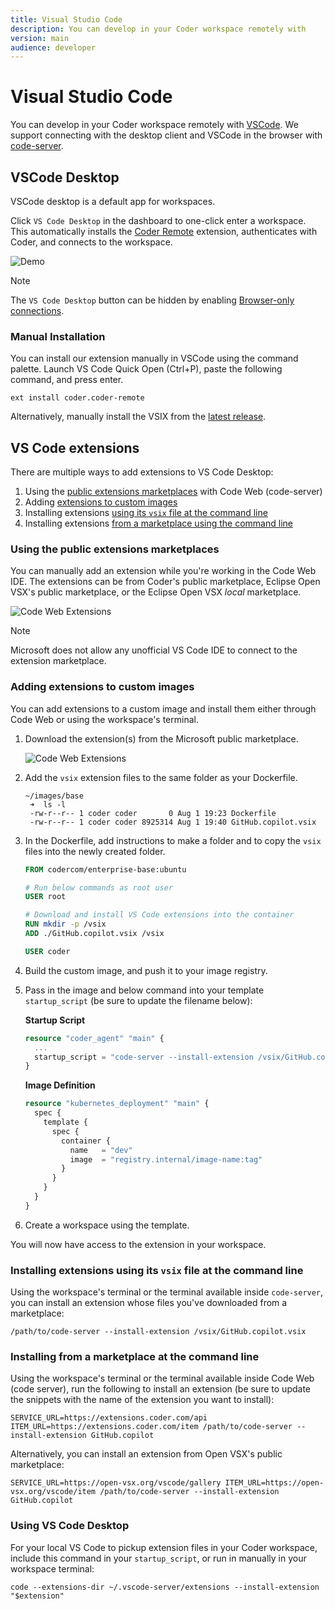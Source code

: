 ```yaml
---
title: Visual Studio Code
description: You can develop in your Coder workspace remotely with
version: main
audience: developer
---
```

# Visual Studio Code

You can develop in your Coder workspace remotely with
[VSCode](https://code.visualstudio.com/download). We support connecting with the
desktop client and VSCode in the browser with
[code-server](https://github.com/coder/code-server).

## VSCode Desktop

VSCode desktop is a default app for workspaces.

Click `VS Code Desktop` in the dashboard to one-click enter a workspace. This
automatically installs the [Coder Remote](https://github.com/coder/vscode-coder)
extension, authenticates with Coder, and connects to the workspace.

![Demo](https://github.com/coder/vscode-coder/raw/main/demo.gif?raw=true)

> [!NOTE]
> The `VS Code Desktop` button can be hidden by enabling
> [Browser-only connections](../../admin/networking/index#browser-only-connections).

### Manual Installation

You can install our extension manually in VSCode using the command palette.
Launch VS Code Quick Open (Ctrl+P), paste the following command, and press
enter.

```text
ext install coder.coder-remote
```

Alternatively, manually install the VSIX from the
[latest release](https://github.com/coder/vscode-coder/releases/latest).

## VS Code extensions

There are multiple ways to add extensions to VS Code Desktop:

1. Using the
   [public extensions marketplaces](#using-the-public-extensions-marketplaces)
   with Code Web (code-server)
1. Adding [extensions to custom images](#adding-extensions-to-custom-images)
1. Installing extensions
   [using its `vsix` file at the command line](#installing-extensions-using-its-vsix-file-at-the-command-line)
1. Installing extensions
   [from a marketplace using the command line](#installing-from-a-marketplace-at-the-command-line)

### Using the public extensions marketplaces

You can manually add an extension while you're working in the Code Web IDE. The
extensions can be from Coder's public marketplace, Eclipse Open VSX's public
marketplace, or the Eclipse Open VSX _local_ marketplace.

![Code Web Extensions](%images/%images/./../images/ides/code-web-extensions.png)

> [!NOTE]
> Microsoft does not allow any unofficial VS Code IDE to connect to the
> extension marketplace.

### Adding extensions to custom images

You can add extensions to a custom image and install them either through Code
Web or using the workspace's terminal.

1. Download the extension(s) from the Microsoft public marketplace.

   ![Code Web Extensions](%images/%images/./../images/ides/copilot.png)

1. Add the `vsix` extension files to the same folder as your Dockerfile.

   ```shell
   ~/images/base
    ➜  ls -l
    -rw-r--r-- 1 coder coder       0 Aug 1 19:23 Dockerfile
    -rw-r--r-- 1 coder coder 8925314 Aug 1 19:40 GitHub.copilot.vsix
   ```

1. In the Dockerfile, add instructions to make a folder and to copy the `vsix`
   files into the newly created folder.

   ```Dockerfile
   FROM codercom/enterprise-base:ubuntu

   # Run below commands as root user
   USER root

   # Download and install VS Code extensions into the container
   RUN mkdir -p /vsix
   ADD ./GitHub.copilot.vsix /vsix

   USER coder
   ```

1. Build the custom image, and push it to your image registry.

1. Pass in the image and below command into your template `startup_script` (be
   sure to update the filename below):

   **Startup Script**

   ```tf
   resource "coder_agent" "main" {
     ...
     startup_script = "code-server --install-extension /vsix/GitHub.copilot.vsix"
   }
   ```

   **Image Definition**

   ```tf
   resource "kubernetes_deployment" "main" {
     spec {
       template {
         spec {
           container {
             name   = "dev"
             image  = "registry.internal/image-name:tag"
           }
         }
       }
     }
   }
   ```

1. Create a workspace using the template.

You will now have access to the extension in your workspace.

### Installing extensions using its `vsix` file at the command line

Using the workspace's terminal or the terminal available inside `code-server`,
you can install an extension whose files you've downloaded from a marketplace:

```console
/path/to/code-server --install-extension /vsix/GitHub.copilot.vsix
```

### Installing from a marketplace at the command line

Using the workspace's terminal or the terminal available inside Code Web (code
server), run the following to install an extension (be sure to update the
snippets with the name of the extension you want to install):

```console
SERVICE_URL=https://extensions.coder.com/api ITEM_URL=https://extensions.coder.com/item /path/to/code-server --install-extension GitHub.copilot
```

Alternatively, you can install an extension from Open VSX's public marketplace:

```console
SERVICE_URL=https://open-vsx.org/vscode/gallery ITEM_URL=https://open-vsx.org/vscode/item /path/to/code-server --install-extension GitHub.copilot
```

### Using VS Code Desktop

For your local VS Code to pickup extension files in your Coder workspace,
include this command in your `startup_script`, or run in manually in your
workspace terminal:

```console
code --extensions-dir ~/.vscode-server/extensions --install-extension "$extension"
```
